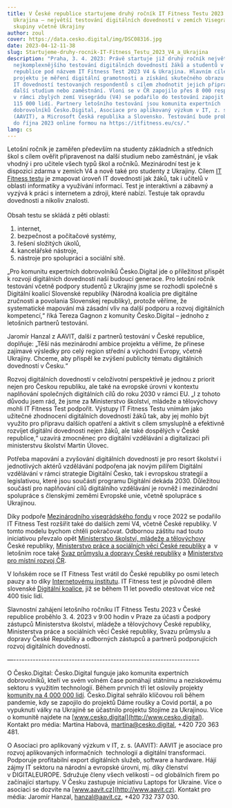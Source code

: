 ```yaml
---
title: V České republice startujeme druhý ročník IT Fitness Testu 2023 V4 &
  Ukrajina – největší testování digitálních dovedností v zemích Visegrádské
  skupiny včetně Ukrajiny
author: zoul
cover: https://data.cesko.digital/img/DSC08316.jpg
date: 2023-04-12-11-38
slug: Startujeme-druhy-rocnik-IT-Fitness_Testu_2023_V4_a_Ukrajina
description: "Praha, 3. 4. 2023: Právě startuje již druhý ročník největšího a
  nejkomplexnějšího testování digitálních dovedností žáků a studentů v České
  republice pod názvem IT Fitness Test 2023 V4 & Ukrajina. Hlavním cílem
  projektu je měření digitální gramotnosti a získání skutečného obrazu o úrovni
  IT dovedností testovaných respondentů s cílem zhodnotit jejich připravenost na
  další studium nebo zaměstnání. Vloni se v ČR zapojilo přes 8 000 respondentů,
  v rámci zbylých zemí Visegrádu (V4) se podařilo do testování zapojit více jak
  115 000 lidí. Partnery letošního testování jsou komunita expertních
  dobrovolníků Česko.Digital, Asociace pro aplikovaný výzkum v IT, z. s.
  (AAVIT), a Microsoft Česká republika a Slovensko. Testování bude probíhat až
  do října 2023 online formou na https://itfitness.eu/cs/."
lang: cs
---
```

<!--StartFragment-->

Letošní ročník je zaměřen především na studenty základních a středních škol s cílem ověřit připravenost na další studium nebo zaměstnání, je však vhodný i pro učitele všech typů škol a ročníků. Mezinárodní test je k dispozici zdarma v zemích V4 a nově také pro studenty z Ukrajiny. Cílem [IT Fitness testu](https://itfitness.eu/cs/) je zmapovat úroveň IT dovedností jak žáků, tak i učitelů v oblasti informatiky a využívání informací. Test je interaktivní a zábavný a vyzývá k práci s internetem a zdroji, které nabízí. Testuje tak opravdu dovednosti a nikoliv znalosti.\
\
Obsah testu se skládá z pěti oblastí:

1. internet,
2. bezpečnost a počítačové systémy,
3. řešení složitých úkolů,
4. kancelářské nástroje,
5. nástroje pro spolupráci a sociální sítě.



„Pro komunitu expertních dobrovolníků Česko.Digital jde o příležitost přispět k rozvoji digitálních dovedností naší budoucí generace. Pro letošní ročník testování včetně podpory studentů z Ukrajiny jsme se rozhodli společně s Digitální koalicí Slovenské republiky (Národná koalícia pre digitálne zručnosti a povolania Slovenskej republiky), protože věříme, že systematické mapování má zásadní vliv na další podporu a rozvoj digitálních kompetencí,“ říká Tereza Gagnon z komunity Česko.Digital – jednoho z letošních partnerů testování.



Jaromír Hanzal z AAVIT, další z partnerů testování v České republice, doplňuje: „Těší nás mezinárodní ambice projektu a věříme, že přinese zajímavé výsledky pro celý region střední a východní Evropy, včetně Ukrajiny. Chceme, aby přispěl ke zvýšení publicity tématu digitálních dovedností v Česku.“   



Rozvoj digitálních dovedností v celoživotní perspektivě je jednou z priorit nejen pro Českou republiku, ale také na evropské úrovni v kontextu naplňování společných digitálních cílů do roku 2030 v rámci EU. „I z tohoto důvodu jsem rád, že jsme za Ministerstvo školství, mládeže a tělovýchovy mohli IT Fitness Test podpořit. Výstupy IT Fitness Testu vnímám jako užitečné zhodnocení digitálních dovedností žáků tak, aby jej mohlo být využito pro přípravu dalších opatření a aktivit s cílem smysluplně a efektivně rozvíjet digitální dovednosti nejen žáků, ale také dospělých v České republice,“ uzavírá zmocněnec pro digitální vzdělávání a digitalizaci při ministerstvu školství Martin Úlovec.



Potřeba mapování a zvyšování digitálních dovedností je pro resort školství i jednotlivých aktérů vzdělávání podpořena jak novým pilířem Digitální vzdělávání v rámci strategie Digitální Česko, tak i evropskou strategií a legislativou, které jsou součástí programu Digitální dekáda 2030. Důležitou součástí pro naplňování cílů digitálního vzdělávání je rovněž i mezinárodní spolupráce s členskými zeměmi Evropské unie, včetně spolupráce s Ukrajinou.



Díky podpoře [Mezinárodního visegrádského fondu](https://www.visegradfund.org/) v roce 2022 se podařilo IT Fitness Test rozšířit také do dalších zemí V4, včetně České republiky. V tomto modelu bychom chtěli pokračovat. Odbornou záštitu nad touto iniciativou převzalo opět [Ministerstvo školství, mládeže a tělovýchovy](https://www.msmt.cz/) České republiky, [Ministerstvo práce a sociálních věcí České republiky](https://www.mpsv.cz/) a  v letošním roce také [Svaz průmyslu a dopravy České republiky](https://www.spcr.cz/) a [Ministerstvo pro místní rozvoj ČR](https://www.mmr.cz/cs/uvod).



V loňském roce se IT Fitness Test vrátil do České republiky po osmi letech pauzy a to díky [Internetovému institutu](https://www.internetovyinstitut.cz/). IT Fitness test je původně dílem slovenské [Digitální koalice](https://digitalnakoalicia.sk/), již se během 11 let povedlo otestovat více než 400 tisíc lidí.



Slavnostní zahájení letošního ročníku IT Fitness Testu 2023 v České republice proběhlo 3. 4. 2023 v 9:00 hodin v Praze za účasti a podpory zástupců Ministerstva školství, mládeže a tělovýchovy České republiky, Ministerstva práce a sociálních věcí České republiky, Svazu průmyslu a dopravy České Republiky a odborných zástupců a partnerů podporujících rozvoj digitálních dovedností.



—-------------------------------------------------------------------

O Česko.Digital: Česko.Digital funguje jako komunita expertních dobrovolníků, kteří ve svém volném čase pomáhají státnímu a neziskovému sektoru s využitím technologií. Během prvních tří let oslovily projekty [komunity na 4 000 000 lidí](https://drive.google.com/file/d/1uwqL3xsfaSbje-dPK8wyfAAKFrWL_dc2/view). Česko.Digital sehrálo klíčovou roli během pandemie, kdy se zapojilo do projektů Dáme roušky a Covid portál, a po vypuknutí války na Ukrajině se účastnilo projektu Stojíme za Ukrajinou. Více o komunitě najdete na [](http://www.cesko.digital/) [www.cesko.digital](http://www.cesko.digital). Kontakt pro média: Martina Habová, martina@cesko.digital, +420 720 363 481.



O Asociaci pro aplikovaný výzkum v IT, z. s. (AAVIT): AAVIT je asociace pro rozvoj aplikovaných informačních  technologií a digitální transformaci. Podporuje profitabilní export digitálních služeb, software a hardware. Hájí zájmy IT sektoru na národní a evropské úrovni, mj. díky členství v DIGITALEUROPE. Sdružuje členy všech velikostí – od globálních firem po začínající startupy. V Česku zastupuje iniciativu Laptops for Ukraine. Více o asociaci se dozvíte na [www.aavit.cz](http://www.aavit.cz). Kontakt pro média: Jaromír Hanzal, [hanzal@aavit.cz](mailto:hanzal@aavit.cz), +420 732 737 030.



<!--EndFragment-->